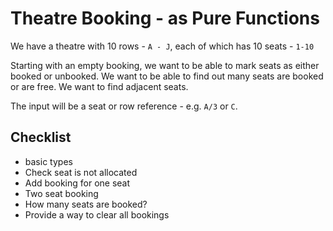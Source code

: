 # Theatre Booking - as Pure Functions

We have a theatre with 10 rows - `A - J`, each of which has 10 seats - `1-10`

Starting with an empty booking, we want to be able to mark seats as either booked or unbooked. We want
to be able to find out many seats are booked or are free. We want to find adjacent seats.

The input will be a seat or row reference - e.g. `A/3` or `C`.

## Checklist

- basic types
- Check seat is not allocated
- Add booking for one seat
- Two seat booking
- How many seats are booked?
- Provide a way to clear all bookings
